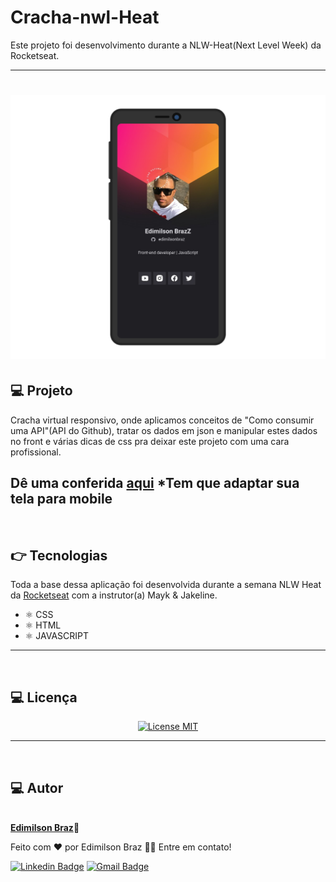 # Cracha-nwl-Heat
Este projeto foi desenvolvimento durante a NLW-Heat(Next Level Week) da Rocketseat.

---
<h1 align="center">
  <img alt="NextLevelWeek" title="#NextLevelWeek" src="images/cracha1.png" width="900px;"/>
</h1>


## :computer: Projeto
Cracha virtual responsivo, onde aplicamos conceitos de "Como consumir uma API"(API do Github),  tratar os dados em json e manipular estes dados no front e várias dicas de css pra deixar este projeto com uma cara profissional.

Dê uma conferida [aqui](https://edimilsonbraz.github.io/nlw-heat/) 
*Tem que adaptar sua tela para mobile
---
<br>

## :point_right: Tecnologias

Toda a base dessa aplicação foi desenvolvida durante a semana NLW Heat da [Rocketseat](https://rocketseat.com.br) com a instrutor(a) Mayk & Jakeline. 

-  ⚛️ CSS
-  ⚛️ HTML
-  ⚛️ JAVASCRIPT

---
<br>

## :computer: Licença


<p align="center">
  <a href="https://opensource.org/licenses/MIT">
    <img src="https://img.shields.io/badge/License-MIT-blue.svg" alt="License MIT">
  </a>
</p>

---
<br>

## :computer: Autor



<a href="#">
 <img style="border-radius: 50%;" src="https://avatars.githubusercontent.com/u/65040481?s=460&u=89ccd5a011db9d8281701ee5ca4f09ac844234c3&v=4" width="100px;" alt=""/>
 <br /
 <sub><b>Edimilson Braz</b></sub></a>🚀



Feito com ❤️ por Edimilson Braz 👋🏽 Entre em contato!

[![Linkedin Badge](https://img.shields.io/badge/-Edimilson-blue?style=flat-square&logo=Linkedin&logoColor=white&link=https://www.linkedin.com/in/edimilsonbraz/)](https://www.linkedin.com/in/edimilsonbraz/) 
[![Gmail Badge](https://img.shields.io/badge/-edimilson.gt8@gmail.com-c14438?style=flat-square&logo=Gmail&logoColor=white&link=mailto:edimilson.gt8@gmail.com)](mailto:edimilson.gt8@gmail.com)